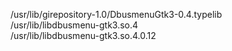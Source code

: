 /usr/lib/girepository-1.0/DbusmenuGtk3-0.4.typelib  
/usr/lib/libdbusmenu-gtk3.so.4  
/usr/lib/libdbusmenu-gtk3.so.4.0.12  
